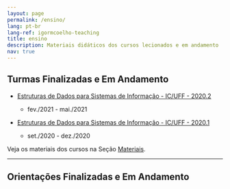 ```yaml
---
layout: page
permalink: /ensino/
lang: pt-br
lang-ref: igormcoelho-teaching
title: ensino
description: Materiais didáticos dos cursos lecionados e em andamento
nav: true
---
```



## Turmas Finalizadas e Em Andamento

- [Estruturas de Dados para Sistemas de Informação - IC/UFF - 2020.2](https://igormcoelho.github.io/curso-estruturas-de-dados-i/uff-edsi-2020-2)
    * fev./2021 - mai./2021

- [Estruturas de Dados para Sistemas de Informação - IC/UFF - 2020.1](https://igormcoelho.github.io/curso-estruturas-de-dados-i/uff-edsi-2020-1)
    * set./2020 - dez./2020

Veja os materiais dos cursos na Seção [Materiais](../materiais).

-------

## Orientações Finalizadas e Em Andamento

